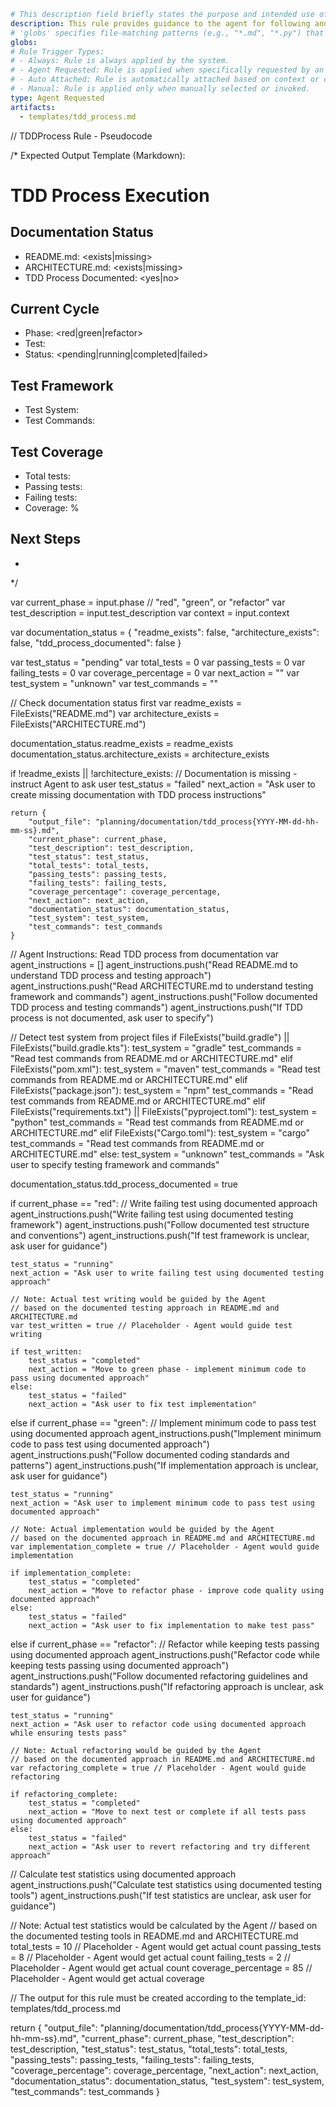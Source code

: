 ```yaml
# This description field briefly states the purpose and intended use of this rule.
description: This rule provides guidance to the agent for following and tracking Test-Driven Development (TDD) cycles (Red-Green-Refactor). It describes how to check documentation status, identify test frameworks, and structure outputs for each phase. The rule does not execute or track TDD cycles automatically; the agent should use it as a manual for proper TDD workflow execution.
# 'globs' specifies file-matching patterns (e.g., "*.md", "*.py") that determine which files this rule applies to.
globs: 
# Rule Trigger Types: 
# - Always: Rule is always applied by the system.
# - Agent Requested: Rule is applied when specifically requested by an agent.
# - Auto Attached: Rule is automatically attached based on context or conditions.
# - Manual: Rule is applied only when manually selected or invoked.
type: Agent Requested
artifacts:
  - templates/tdd_process.md
```

// TDDProcess Rule - Pseudocode

/*
Expected Output Template (Markdown):

# TDD Process Execution

## Documentation Status
- README.md: <exists|missing>
- ARCHITECTURE.md: <exists|missing>
- TDD Process Documented: <yes|no>

## Current Cycle
- Phase: <red|green|refactor>
- Test: <test description>
- Status: <pending|running|completed|failed>

## Test Framework
- Test System: <detected test system>
- Test Commands: <commands from documentation>

## Test Coverage
- Total tests: <number>
- Passing tests: <number>
- Failing tests: <number>
- Coverage: <percentage>%

## Next Steps
- <next action>
*/

var current_phase = input.phase // "red", "green", or "refactor"
var test_description = input.test_description
var context = input.context

var documentation_status = {
    "readme_exists": false,
    "architecture_exists": false,
    "tdd_process_documented": false
}

var test_status = "pending"
var total_tests = 0
var passing_tests = 0
var failing_tests = 0
var coverage_percentage = 0
var next_action = ""
var test_system = "unknown"
var test_commands = ""

// Check documentation status first
var readme_exists = FileExists("README.md")
var architecture_exists = FileExists("ARCHITECTURE.md")

documentation_status.readme_exists = readme_exists
documentation_status.architecture_exists = architecture_exists

if !readme_exists || !architecture_exists:
    // Documentation is missing - instruct Agent to ask user
    test_status = "failed"
    next_action = "Ask user to create missing documentation with TDD process instructions"
    
    return {
        "output_file": "planning/documentation/tdd_process{YYYY-MM-dd-hh-mm-ss}.md",
        "current_phase": current_phase,
        "test_description": test_description,
        "test_status": test_status,
        "total_tests": total_tests,
        "passing_tests": passing_tests,
        "failing_tests": failing_tests,
        "coverage_percentage": coverage_percentage,
        "next_action": next_action,
        "documentation_status": documentation_status,
        "test_system": test_system,
        "test_commands": test_commands
    }

// Agent Instructions: Read TDD process from documentation
var agent_instructions = []
agent_instructions.push("Read README.md to understand TDD process and testing approach")
agent_instructions.push("Read ARCHITECTURE.md to understand testing framework and commands")
agent_instructions.push("Follow documented TDD process and testing commands")
agent_instructions.push("If TDD process is not documented, ask user to specify")

// Detect test system from project files
if FileExists("build.gradle") || FileExists("build.gradle.kts"):
    test_system = "gradle"
    test_commands = "Read test commands from README.md or ARCHITECTURE.md"
elif FileExists("pom.xml"):
    test_system = "maven"
    test_commands = "Read test commands from README.md or ARCHITECTURE.md"
elif FileExists("package.json"):
    test_system = "npm"
    test_commands = "Read test commands from README.md or ARCHITECTURE.md"
elif FileExists("requirements.txt") || FileExists("pyproject.toml"):
    test_system = "python"
    test_commands = "Read test commands from README.md or ARCHITECTURE.md"
elif FileExists("Cargo.toml"):
    test_system = "cargo"
    test_commands = "Read test commands from README.md or ARCHITECTURE.md"
else:
    test_system = "unknown"
    test_commands = "Ask user to specify testing framework and commands"

documentation_status.tdd_process_documented = true

if current_phase == "red":
    // Write failing test using documented approach
    agent_instructions.push("Write failing test using documented testing framework")
    agent_instructions.push("Follow documented test structure and conventions")
    agent_instructions.push("If test framework is unclear, ask user for guidance")
    
    test_status = "running"
    next_action = "Ask user to write failing test using documented testing approach"
    
    // Note: Actual test writing would be guided by the Agent
    // based on the documented testing approach in README.md and ARCHITECTURE.md
    var test_written = true // Placeholder - Agent would guide test writing
    
    if test_written:
        test_status = "completed"
        next_action = "Move to green phase - implement minimum code to pass using documented approach"
    else:
        test_status = "failed"
        next_action = "Ask user to fix test implementation"

else if current_phase == "green":
    // Implement minimum code to pass test using documented approach
    agent_instructions.push("Implement minimum code to pass test using documented approach")
    agent_instructions.push("Follow documented coding standards and patterns")
    agent_instructions.push("If implementation approach is unclear, ask user for guidance")
    
    test_status = "running"
    next_action = "Ask user to implement minimum code to pass test using documented approach"
    
    // Note: Actual implementation would be guided by the Agent
    // based on the documented approach in README.md and ARCHITECTURE.md
    var implementation_complete = true // Placeholder - Agent would guide implementation
    
    if implementation_complete:
        test_status = "completed"
        next_action = "Move to refactor phase - improve code quality using documented approach"
    else:
        test_status = "failed"
        next_action = "Ask user to fix implementation to make test pass"

else if current_phase == "refactor":
    // Refactor while keeping tests passing using documented approach
    agent_instructions.push("Refactor code while keeping tests passing using documented approach")
    agent_instructions.push("Follow documented refactoring guidelines and standards")
    agent_instructions.push("If refactoring approach is unclear, ask user for guidance")
    
    test_status = "running"
    next_action = "Ask user to refactor code using documented approach while ensuring tests pass"
    
    // Note: Actual refactoring would be guided by the Agent
    // based on the documented approach in README.md and ARCHITECTURE.md
    var refactoring_complete = true // Placeholder - Agent would guide refactoring
    
    if refactoring_complete:
        test_status = "completed"
        next_action = "Move to next test or complete if all tests pass using documented approach"
    else:
        test_status = "failed"
        next_action = "Ask user to revert refactoring and try different approach"

// Calculate test statistics using documented approach
agent_instructions.push("Calculate test statistics using documented testing tools")
agent_instructions.push("If test statistics are unclear, ask user for guidance")

// Note: Actual test statistics would be calculated by the Agent
// based on the documented testing tools in README.md and ARCHITECTURE.md
total_tests = 10 // Placeholder - Agent would get actual count
passing_tests = 8 // Placeholder - Agent would get actual count
failing_tests = 2 // Placeholder - Agent would get actual count
coverage_percentage = 85 // Placeholder - Agent would get actual coverage

// The output for this rule must be created according to the template_id: templates/tdd_process.md

return {
    "output_file": "planning/documentation/tdd_process{YYYY-MM-dd-hh-mm-ss}.md",
    "current_phase": current_phase,
    "test_description": test_description,
    "test_status": test_status,
    "total_tests": total_tests,
    "passing_tests": passing_tests,
    "failing_tests": failing_tests,
    "coverage_percentage": coverage_percentage,
    "next_action": next_action,
    "documentation_status": documentation_status,
    "test_system": test_system,
    "test_commands": test_commands
}
